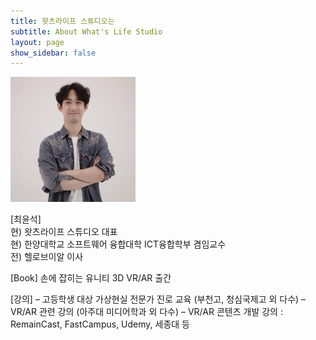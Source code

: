 ```yaml
---
title: 왓츠라이프 스튜디오는
subtitle: About What's Life Studio
layout: page
show_sidebar: false
---
```


![profile](./img/profile.jpg)

[최윤석]  
현) 왓츠라이프 스튜디오 대표  
현) 한양대학교 소프트웨어 융합대학 ICT융합학부 겸임교수  
전) 헬로브이알 이사  
 
[Book] 
손에 잡히는 유니티 3D VR/AR 출간  
  
[강의]
– 고등학생 대상 가상현실 전문가 진로 교육 (부천고, 청심국제고 외 다수)
– VR/AR 관련 강의 (아주대 미디어학과 외 다수)
– VR/AR 콘텐츠 개발 강의 : RemainCast, FastCampus, Udemy, 세종대 등
